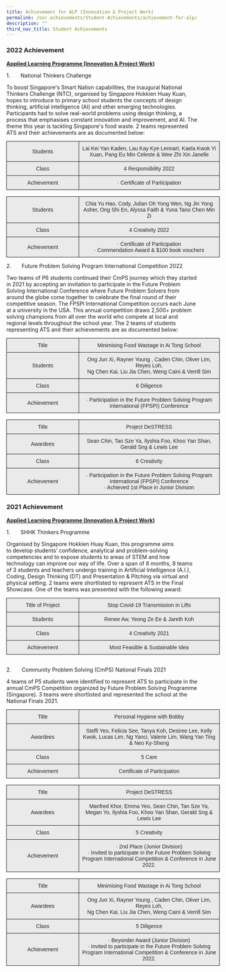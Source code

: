 ```yaml
---
title: Achievement for ALP (Innovation & Project Work)
permalink: /our-achievements/Student-Achievements/achievement-for-alp/
description: ""
third_nav_title: Student Achievements
---
```

### 2022 Achievement

**<u>Applied Learning Programme (Innovation & Project Work)</u>**

1\.       National Thinkers Challenge

To boost Singapore's Smart Nation capabilities, the inaugural National Thinkers Challenge (NTC), organised by Singapore Hokkien Huay Kuan, hopes to introduce to primary school students the concepts of design thinking, artificial intelligence (AI) and other emerging technologies. Participants had to solve real-world problems using design thinking, a process that emphasises constant innovation and improvement, and AI. The theme this year is tackling Singapore's food waste. 2 teams represented ATS and their achievements are as documented below:

<style type="text/css">
.tg  {border-collapse:collapse;border-spacing:0;margin:0px auto;}
.tg td{border-color:black;border-style:solid;border-width:1px;font-family:Arial, sans-serif;font-size:14px;
  overflow:hidden;padding:10px 5px;word-break:normal;}
.tg th{border-color:black;border-style:solid;border-width:1px;font-family:Arial, sans-serif;font-size:14px;
  font-weight:normal;overflow:hidden;padding:10px 5px;word-break:normal;}
.tg .tg-ii8k{background-color:#EAEAEA;color:#222;text-align:center;vertical-align:top}
.tg .tg-ku5w{background-color:#EAEAEA;color:#222;text-align:center;vertical-align:middle}
</style>
<table class="tg" style="undefined;table-layout: fixed; width: 560px">
<colgroup>
<col style="width: 190px">
<col style="width: 370px">
</colgroup>
<tbody>
  <tr>
    <td class="tg-ku5w">Students</td>
    <td class="tg-ii8k">Lai Kei Yan Kaden, Lau Kay Kye Lennart, Kaela Kwok Yi Xuan, Pang Eu Min Celeste &amp; Wee Zhi Xin Janelle</td>
  </tr>
  <tr>
    <td class="tg-ku5w">Class</td>
    <td class="tg-ii8k">4 Responsibility 2022</td>
  </tr>
  <tr>
    <td class="tg-ku5w">Achievement</td>
    <td class="tg-ii8k">·         Certificate of Participation</td>
  </tr>
</tbody>
</table>

<br>

<style type="text/css">
.tg  {border-collapse:collapse;border-spacing:0;margin:0px auto;}
.tg td{border-color:black;border-style:solid;border-width:1px;font-family:Arial, sans-serif;font-size:14px;
  overflow:hidden;padding:10px 5px;word-break:normal;}
.tg th{border-color:black;border-style:solid;border-width:1px;font-family:Arial, sans-serif;font-size:14px;
  font-weight:normal;overflow:hidden;padding:10px 5px;word-break:normal;}
.tg .tg-ii8k{background-color:#EAEAEA;color:#222;text-align:center;vertical-align:top}
.tg .tg-ku5w{background-color:#EAEAEA;color:#222;text-align:center;vertical-align:middle}
</style>
<table class="tg" style="undefined;table-layout: fixed; width: 560px">
<colgroup>
<col style="width: 190px">
<col style="width: 370px">
</colgroup>
<tbody>
  <tr>
    <td class="tg-ku5w">Students</td>
    <td class="tg-ii8k">Chia Yu Hao, Cody, Julian Oh Yong Wen, Ng Jin Yong Asher, Ong Shi En, Alyssa Faith &amp; Yuna Tano Chen Min Zi</td>
  </tr>
  <tr>
    <td class="tg-ku5w">Class</td>
    <td class="tg-ii8k">4 Creativity 2022</td>
  </tr>
  <tr>
    <td class="tg-ku5w">Achievement</td>
    <td class="tg-ii8k">·         Certificate of Participation<br>·         Commendation Award &amp; $100 book vouchers</td>
  </tr>
</tbody>
</table>

2\.       Future Problem Solving Program International Competition 2022

Two teams of P6 students continued their CmPS journey which they started in 2021 by accepting an invitation to participate in the Future Problem Solving International Conference where Future Problem Solvers from around the globe come together to celebrate the final round of their competitive season. The FPSPI International Competition occurs each June at a university in the USA. This annual competition draws 2,500+ problem solving champions from all over the world who compete at local and regional levels throughout the school year. The 2 teams of students representing ATS and their achievements are as documented below:

<style type="text/css">
.tg  {border-collapse:collapse;border-spacing:0;margin:0px auto;}
.tg td{border-color:black;border-style:solid;border-width:1px;font-family:Arial, sans-serif;font-size:14px;
  overflow:hidden;padding:10px 5px;word-break:normal;}
.tg th{border-color:black;border-style:solid;border-width:1px;font-family:Arial, sans-serif;font-size:14px;
  font-weight:normal;overflow:hidden;padding:10px 5px;word-break:normal;}
.tg .tg-ii8k{background-color:#EAEAEA;color:#222;text-align:center;vertical-align:top}
.tg .tg-ku5w{background-color:#EAEAEA;color:#222;text-align:center;vertical-align:middle}
</style>
<table class="tg" style="undefined;table-layout: fixed; width: 560px">
<colgroup>
<col style="width: 190px">
<col style="width: 370px">
</colgroup>
<tbody>
  <tr>
    <td class="tg-ku5w">Title</td>
    <td class="tg-ii8k">Minimising Food Wastage in Ai Tong School</td>
  </tr>
  <tr>
    <td class="tg-ku5w">Students</td>
    <td class="tg-ii8k">Ong Jun Xi, Rayner Young , Caden Chin, Oliver Lim, Reyes Loh,<br>Ng Chen Kai, Liu Jia Chen, Weng Caini &amp; Verrill Sim</td>
  </tr>
  <tr>
    <td class="tg-ku5w">Class</td>
    <td class="tg-ii8k">6 Diligence</td>
  </tr>
  <tr>
    <td class="tg-ku5w">Achievement</td>
    <td class="tg-ii8k">·         Participation in the Future Problem Solving Program International (FPSPI) Conference</td>
  </tr>
</tbody>
</table>

<br>

<style type="text/css">
.tg  {border-collapse:collapse;border-spacing:0;margin:0px auto;}
.tg td{border-color:black;border-style:solid;border-width:1px;font-family:Arial, sans-serif;font-size:14px;
  overflow:hidden;padding:10px 5px;word-break:normal;}
.tg th{border-color:black;border-style:solid;border-width:1px;font-family:Arial, sans-serif;font-size:14px;
  font-weight:normal;overflow:hidden;padding:10px 5px;word-break:normal;}
.tg .tg-ii8k{background-color:#EAEAEA;color:#222;text-align:center;vertical-align:top}
.tg .tg-ku5w{background-color:#EAEAEA;color:#222;text-align:center;vertical-align:middle}
</style>
<table class="tg" style="undefined;table-layout: fixed; width: 560px">
<colgroup>
<col style="width: 190px">
<col style="width: 370px">
</colgroup>
<tbody>
  <tr>
    <td class="tg-ku5w">Title</td>
    <td class="tg-ii8k">Project DeSTRESS</td>
  </tr>
  <tr>
    <td class="tg-ku5w">Awardees</td>
    <td class="tg-ii8k">Sean Chin, Tan Sze Ya, Ilyshia Foo, Khoo Yan Shan, Gerald Sng &amp; Lewis Lee</td>
  </tr>
  <tr>
    <td class="tg-ku5w">Class</td>
    <td class="tg-ii8k">6 Creativity</td>
  </tr>
  <tr>
    <td class="tg-ku5w">Achievement</td>
    <td class="tg-ii8k">·         Participation in the Future Problem Solving Program International (FPSPI) Conference<br>·         Achieved 1st Place in Junior Division</td>
  </tr>
</tbody>
</table>


### 2021 Achievement

**<u>Applied Learning Programme (Innovation & Project Work)</u>**

1\.       SHHK Thinkers Programme

Organised by Singapore Hokkien Huay Kuan, this programme aims to develop students’ confidence, analytical and problem-solving competencies and to expose students to areas of STEM and how technology can improve our way of life. Over a span of 8 months, 8 teams of 3 students and teachers undergo training in Artificial Intelligence (A.I.), Coding, Design Thinking (DT) and Presentation & Pitching via virtual and physical setting. 2 teams were shortlisted to represent ATS in the Final Showcase. One of the teams was presented with the following award:

<style type="text/css">
.tg  {border-collapse:collapse;border-spacing:0;margin:0px auto;}
.tg td{border-color:black;border-style:solid;border-width:1px;font-family:Arial, sans-serif;font-size:14px;
  overflow:hidden;padding:10px 5px;word-break:normal;}
.tg th{border-color:black;border-style:solid;border-width:1px;font-family:Arial, sans-serif;font-size:14px;
  font-weight:normal;overflow:hidden;padding:10px 5px;word-break:normal;}
.tg .tg-ii8k{background-color:#EAEAEA;color:#222;text-align:center;vertical-align:top}
.tg .tg-ku5w{background-color:#EAEAEA;color:#222;text-align:center;vertical-align:middle}
</style>
<table class="tg" style="undefined;table-layout: fixed; width: 560px">
<colgroup>
<col style="width: 190px">
<col style="width: 370px">
</colgroup>
<tbody>
  <tr>
    <td class="tg-ku5w">Title of Project</td>
    <td class="tg-ii8k">Stop Covid-19 Transmission in Lifts</td>
  </tr>
  <tr>
    <td class="tg-ku5w">Students</td>
    <td class="tg-ii8k">Renee Aw, Yeong Ze Ee &amp; Jareth Koh </td>
  </tr>
  <tr>
    <td class="tg-ku5w">Class</td>
    <td class="tg-ii8k">4 Creativity 2021</td>
  </tr>
  <tr>
    <td class="tg-ku5w">Achievement</td>
    <td class="tg-ii8k">Most Feasible &amp; Sustainable Idea</td>
  </tr>
</tbody>
</table>

<br>

2\.       Community Problem Solving (CmPS) National Finals 2021

4 teams of P5 students were identified to represent ATS to participate in the annual CmPS Competition organized by Future Problem Solving Programme (Singapore). 3 teams were shortlisted and represented the school at the National Finals 2021.

<style type="text/css">
.tg  {border-collapse:collapse;border-spacing:0;margin:0px auto;}
.tg td{border-color:black;border-style:solid;border-width:1px;font-family:Arial, sans-serif;font-size:14px;
  overflow:hidden;padding:10px 5px;word-break:normal;}
.tg th{border-color:black;border-style:solid;border-width:1px;font-family:Arial, sans-serif;font-size:14px;
  font-weight:normal;overflow:hidden;padding:10px 5px;word-break:normal;}
.tg .tg-ii8k{background-color:#EAEAEA;color:#222;text-align:center;vertical-align:top}
.tg .tg-ku5w{background-color:#EAEAEA;color:#222;text-align:center;vertical-align:middle}
</style>
<table class="tg" style="undefined;table-layout: fixed; width: 560px">
<colgroup>
<col style="width: 190px">
<col style="width: 370px">
</colgroup>
<tbody>
  <tr>
    <td class="tg-ku5w">Title</td>
    <td class="tg-ii8k">Personal Hygiene with Bobby</td>
  </tr>
  <tr>
    <td class="tg-ku5w">Awardees</td>
    <td class="tg-ii8k">Steffi Yeo, Felicia See, Tanya Koh, Desiree Lee, Kelly Kwok, Lucas Lim, Ng Yanci, Valerie Lim, Wang Yan Ting &amp; Neo Ky-Sheng</td>
  </tr>
  <tr>
    <td class="tg-ku5w">Class</td>
    <td class="tg-ii8k">5 Care</td>
  </tr>
  <tr>
    <td class="tg-ku5w">Achievement</td>
    <td class="tg-ii8k">Certificate of Participation</td>
  </tr>
</tbody>
</table>

<br>

<style type="text/css">
.tg  {border-collapse:collapse;border-spacing:0;margin:0px auto;}
.tg td{border-color:black;border-style:solid;border-width:1px;font-family:Arial, sans-serif;font-size:14px;
  overflow:hidden;padding:10px 5px;word-break:normal;}
.tg th{border-color:black;border-style:solid;border-width:1px;font-family:Arial, sans-serif;font-size:14px;
  font-weight:normal;overflow:hidden;padding:10px 5px;word-break:normal;}
.tg .tg-ii8k{background-color:#EAEAEA;color:#222;text-align:center;vertical-align:top}
.tg .tg-ku5w{background-color:#EAEAEA;color:#222;text-align:center;vertical-align:middle}
</style>
<table class="tg" style="undefined;table-layout: fixed; width: 560px">
<colgroup>
<col style="width: 190px">
<col style="width: 370px">
</colgroup>
<tbody>
  <tr>
    <td class="tg-ku5w">Title</td>
    <td class="tg-ii8k">Project DeSTRESS</td>
  </tr>
  <tr>
    <td class="tg-ku5w">Awardees</td>
    <td class="tg-ii8k">Manfred Khor, Emma Yeo, Sean Chin, Tan Sze Ya, Megan Yo, Ilyshia Foo, Khoo Yan Shan, Gerald Sng &amp; Lewis Lee</td>
  </tr>
  <tr>
    <td class="tg-ku5w">Class</td>
    <td class="tg-ii8k">5 Creativity</td>
  </tr>
  <tr>
    <td class="tg-ku5w">Achievement</td>
    <td class="tg-ii8k">·         2nd Place (Junior Division)<br>·         Invited to participate in the Future Problem Solving Program International Competition &amp; Conference in June 2022.</td>
  </tr>
</tbody>
</table>

<br>

<style type="text/css">
.tg  {border-collapse:collapse;border-spacing:0;margin:0px auto;}
.tg td{border-color:black;border-style:solid;border-width:1px;font-family:Arial, sans-serif;font-size:14px;
  overflow:hidden;padding:10px 5px;word-break:normal;}
.tg th{border-color:black;border-style:solid;border-width:1px;font-family:Arial, sans-serif;font-size:14px;
  font-weight:normal;overflow:hidden;padding:10px 5px;word-break:normal;}
.tg .tg-ii8k{background-color:#EAEAEA;color:#222;text-align:center;vertical-align:top}
.tg .tg-ku5w{background-color:#EAEAEA;color:#222;text-align:center;vertical-align:middle}
</style>
<table class="tg" style="undefined;table-layout: fixed; width: 560px">
<colgroup>
<col style="width: 190px">
<col style="width: 370px">
</colgroup>
<tbody>
  <tr>
    <td class="tg-ku5w">Title</td>
    <td class="tg-ii8k">Minimising Food Wastage in Ai Tong School</td>
  </tr>
  <tr>
    <td class="tg-ku5w">Awardees</td>
    <td class="tg-ii8k">Ong Jun Xi, Rayner Young , Caden Chin, Oliver Lim, Reyes Loh,<br>Ng Chen Kai, Liu Jia Chen, Weng Caini &amp; Verrill Sim</td>
  </tr>
  <tr>
    <td class="tg-ku5w">Class</td>
    <td class="tg-ii8k">5 Diligence</td>
  </tr>
  <tr>
    <td class="tg-ku5w">Achievement</td>
    <td class="tg-ii8k">·         Beyonder Award (Junior Division)<br>·         Invited to participate in the Future Problem Solving Program International Competition &amp; Conference in June 2022.</td>
  </tr>
</tbody>
</table>